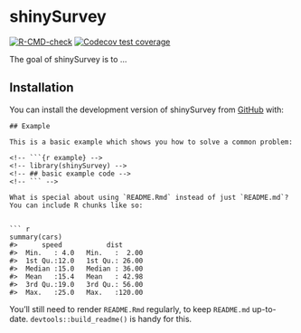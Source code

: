 
<!-- README.md is generated from README.Rmd. Please edit that file -->

# shinySurvey

<!-- badges: start -->

[![R-CMD-check](https://github.com/matthewcurrier/shinySurvey/actions/workflows/R-CMD-check.yaml/badge.svg)](https://github.com/matthewcurrier/shinySurvey/actions/workflows/R-CMD-check.yaml)
[![Codecov test
coverage](https://codecov.io/gh/matthewcurrier/shinySurvey/graph/badge.svg)](https://app.codecov.io/gh/matthewcurrier/shinySurvey)
<!-- badges: end -->

The goal of shinySurvey is to …

## Installation

You can install the development version of shinySurvey from
[GitHub](https://github.com/) with:

<!-- ``` r -->
<!-- # install.packages("pak") -->
<!-- pak::pak("matthewcurrier/shinySurvey") -->


    ## Example

    This is a basic example which shows you how to solve a common problem:

    <!-- ```{r example} -->
    <!-- library(shinySurvey) -->
    <!-- ## basic example code -->
    <!-- ``` -->

    What is special about using `README.Rmd` instead of just `README.md`? You can include R chunks like so:


    ``` r
    summary(cars)
    #>      speed           dist       
    #>  Min.   : 4.0   Min.   :  2.00  
    #>  1st Qu.:12.0   1st Qu.: 26.00  
    #>  Median :15.0   Median : 36.00  
    #>  Mean   :15.4   Mean   : 42.98  
    #>  3rd Qu.:19.0   3rd Qu.: 56.00  
    #>  Max.   :25.0   Max.   :120.00

You’ll still need to render `README.Rmd` regularly, to keep `README.md`
up-to-date. `devtools::build_readme()` is handy for this.
